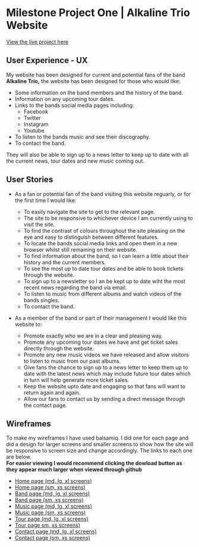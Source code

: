 # Milestone Project One | Alkaline Trio Website

[View the live project here]()
 

## User Experience - UX

 My website has been designed for current and potential fans of the band **__Alkaline Trio,__** 
 the website has been designed for those who would like:
  * Some information on the band members and the history of the band.
  * Information on any upcoming tour dates.
  * Links to the bands social media pages including:
    * Facebook
    * Twitter
    * Instagram
    * Youtube
  * To listen to the bands music and see their discography.
  * To contact the band.<br>

They will also be able to sign up to a news letter to keep up to date with all the current news, tour dates and new music coming out.

## User Stories

* As a fan or potential fan of the band visiting this website reguarly, or for the first time I would like:
    * To easily navigate the site to get to the relevant page.
    * The site to be responsive to whichever device I am currently using to visit the site. 
    * To find the contrast of colours throughout the site pleasing on the eye and easy to distinguish between different features.
    * To locate the bands social media links and open them in a new browser whilst still remaining on their website.
    * To find information about the band, so I can learn a little about their history and the current members.
    * To see the most up to date tour dates and be able to book tickets through the website.
    * To sign up to a newsletter so I an be kept up to date wiht the most recent news regarding the band via email. 
    * To listen to music from different albums and watch videos of the bands singles.
    * To contact the band.

* As a member of the band or part of their management I would like this website to:
    * Promote exactly who we are in a clear and pleasing way.
    * Promote any upcoming tour dates we have and get ticket sales directly through the website.
    * Promote any new music videos we have released and allow visitors to listen to music from our past albums.
    * Give fans the chance to sign up to a news letter to keep them up to date with the latest news which may include future tour dates
    which in turn will help generate more ticket sales.
    * Keep the website upto date and engaging so that fans will want to return again and again.
    * Allow our fans to contact us by sending a direct message through the contact page.

## Wireframes

To make my wireframes I have used balsamiq. I did one for each page and did a design for larger screens and smaller screens to show how the 
site will be responsive to screen size and change accordingly. The links to each one are below.<br> **__For easier viewing I would recommend clicking the 
dowload button as they appear much larger when viewed through github__**

* [Home page (md, lg, xl screens)](https://github.com/Ashb87/Alkaline-Ms-Project-one/blob/master/MS1-wireframes/Alkaline-project-home-big.png)
* [Home page (sm, xs screens)](https://github.com/Ashb87/Alkaline-Ms-Project-one/blob/master/MS1-wireframes/Alkaline-project-home-small.png)
* [Band page (md, lg, xl screens)](https://github.com/Ashb87/Alkaline-Ms-Project-one/blob/master/MS1-wireframes/Alkaline-project-band-big.png)
* [Band page (sm, xs screens)](https://github.com/Ashb87/Alkaline-Ms-Project-one/blob/master/MS1-wireframes/Alkaline-project-band-small.png)
* [Music page (md, lg, xl screens)](https://github.com/Ashb87/Alkaline-Ms-Project-one/blob/master/MS1-wireframes/Alkaline-project-music-big.png)
* [Music page (sm, xs screens)](https://github.com/Ashb87/Alkaline-Ms-Project-one/blob/master/MS1-wireframes/Alkaline-project-music-small.png)
* [Tour page (md, lg, xl screens)](https://github.com/Ashb87/Alkaline-Ms-Project-one/blob/master/MS1-wireframes/Alkaline-project-tour-big.png)
* [Tour page sm, xs screens)](https://github.com/Ashb87/Alkaline-Ms-Project-one/blob/master/MS1-wireframes/Alkaline-project-tour-small.png)
* [Contact page (md, lg, xl screens)](https://github.com/Ashb87/Alkaline-Ms-Project-one/blob/master/MS1-wireframes/Alkaline-project-contact-big.png)
* [Contact page (sm, xs screens)](https://github.com/Ashb87/Alkaline-Ms-Project-one/blob/master/MS1-wireframes/Alkaline-project-contact-small.png)

    
 


 
 
